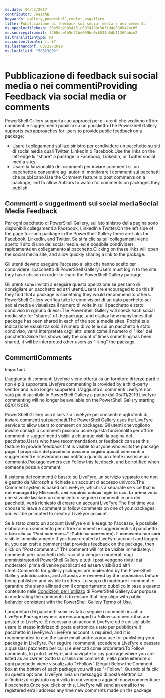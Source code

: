 ```yaml
---
ms.date: 06/12/2017
contributor: JKeithB
keywords: gallery,powershell,cmdlet,psgallery
title: Pubblicazione di feedback sui social media o nei commenti
ms.openlocfilehash: 95e5db22b94151c3974189c30f1d4e580b47eeb5
ms.sourcegitcommit: f268dce5b5e72be669be0c6634b8db11369bbae2
ms.translationtype: HT
ms.contentlocale: it-IT
ms.lasthandoff: 03/29/2019
ms.locfileid: "58623892"
---
```

# <a name="providing-feedback-via-social-media-or-comments"></a><span data-ttu-id="3ae47-103">Pubblicazione di feedback sui social media o nei commenti</span><span class="sxs-lookup"><span data-stu-id="3ae47-103">Providing Feedback via social media or comments</span></span>

<span data-ttu-id="3ae47-104">PowerShell Gallery supporta due approcci per gli utenti che vogliono offrire commenti e suggerimenti pubblici su un pacchetto:</span><span class="sxs-lookup"><span data-stu-id="3ae47-104">The PowerShell Gallery supports two approaches for users to provide public feedback on a package:</span></span>

- <span data-ttu-id="3ae47-105">Usare i collegamenti sul lato sinistro per condividere un pacchetto su siti di social media quali Twitter, LinkedIn o Facebook.</span><span class="sxs-lookup"><span data-stu-id="3ae47-105">Use the links on the left edge to "share" a package in Facebook, LinkedIn, or Twitter social media sites;</span></span>
- <span data-ttu-id="3ae47-106">Usare la funzionalità dei commenti per inviare commenti su un pacchetto e consentire agli autori di monitorare i commenti sui pacchetti che pubblicano.</span><span class="sxs-lookup"><span data-stu-id="3ae47-106">Use the Comment feature to post comments on a package, and to allow Authors to watch for comments on packages they publish.</span></span>

## <a name="social-media-feedback"></a><span data-ttu-id="3ae47-107">Commenti e suggerimenti sui social media</span><span class="sxs-lookup"><span data-stu-id="3ae47-107">Social Media Feedback</span></span>

<span data-ttu-id="3ae47-108">Per ogni pacchetto di PowerShell Gallery, sul lato sinistro della pagina sono disponibili collegamenti a Facebook, LinkedIn e Twitter.</span><span class="sxs-lookup"><span data-stu-id="3ae47-108">On the left side of the page for each package in the PowerShell Gallery there are links for Facebook, LinkedIn, and Twitter.</span></span>
<span data-ttu-id="3ae47-109">Se si fa clic su tali collegamenti viene aperto il sito di uno dei social media, ed è possibile condividere rapidamente un collegamento al pacchetto.</span><span class="sxs-lookup"><span data-stu-id="3ae47-109">Clicking on these links will open the social media site, and allow quickly sharing a link to the package.</span></span>

<span data-ttu-id="3ae47-110">Gli utenti devono eseguire l'accesso al sito che hanno scelto per condividere il pacchetto di PowerShell Gallery.</span><span class="sxs-lookup"><span data-stu-id="3ae47-110">Users must log in to the site they have chosen in order to share the PowerShell Gallery package.</span></span>

<span data-ttu-id="3ae47-111">Gli utenti sono invitati a eseguire questa operazione se pensano di consigliare un pacchetto ad altri utenti.</span><span class="sxs-lookup"><span data-stu-id="3ae47-111">Users are encouraged to do this if they find that a package is something they would recommend to others.</span></span>
<span data-ttu-id="3ae47-112">PowerShell Gallery verifica tutte le condivisioni di un dato pacchetto sui social media e visualizza il numero di volte in cui il pacchetto è stato condiviso in ognuno di essi.</span><span class="sxs-lookup"><span data-stu-id="3ae47-112">The PowerShell Gallery will check each social media site for "shares" of the package, and display how many times that package has been shared in each of the social media sites.</span></span>
<span data-ttu-id="3ae47-113">Poiché tale indicazione visualizza solo il numero di volte in cui un pacchetto è stato condiviso, verrà interpretata dagli altri utenti come il numero di "like" del pacchetto.</span><span class="sxs-lookup"><span data-stu-id="3ae47-113">Since this shows only the count of times something has been shared, it will be interpreted other users as "liking" the package.</span></span>

## <a name="comments"></a><span data-ttu-id="3ae47-114">Commenti</span><span class="sxs-lookup"><span data-stu-id="3ae47-114">Comments</span></span>

> [!IMPORTANT]
> <span data-ttu-id="3ae47-115">L'aggiunta di commenti Livefyre viene offerta da un fornitore di terze parti e non è più supportata.</span><span class="sxs-lookup"><span data-stu-id="3ae47-115">Livefyre commenting is provided by a third-party vendor and is no longer supported.</span></span>
> <span data-ttu-id="3ae47-116">L'aggiunta di commenti Livefyre non sarà più disponibile in PowerShell Gallery a partire dal 05/01/2019.</span><span class="sxs-lookup"><span data-stu-id="3ae47-116">Livefyre commenting will no longer be available on the PowerShell Gallery starting 05/01/2019.</span></span> 

<span data-ttu-id="3ae47-117">PowerShell Gallery usa il servizio LiveFyre per consentire agli utenti di inviare commenti sui pacchetti.</span><span class="sxs-lookup"><span data-stu-id="3ae47-117">The PowerShell Gallery uses the LiveFyre service to allow users to comment on packages.</span></span>
<span data-ttu-id="3ae47-118">Gli utenti che vogliono inviare consigli o commenti possono usare questa funzionalità per offrire commenti e suggerimenti visibili a chiunque visiti la pagina del pacchetto.</span><span class="sxs-lookup"><span data-stu-id="3ae47-118">Users who have recommendations or feedback can use this feature to provide feedback that is visible to anyone who visits the package page.</span></span>
<span data-ttu-id="3ae47-119">I proprietari del pacchetto possono seguire questi commenti e suggerimenti e riceveranno una notifica quando un utente inserisce un commento.</span><span class="sxs-lookup"><span data-stu-id="3ae47-119">Package owners can Follow this feedback, and be notified when someone posts a comment.</span></span>

<span data-ttu-id="3ae47-120">Il sistema dei commenti è basato su LiveFyre, un servizio separato che non è gestito da Microsoft e richiede un account di accesso univoco.</span><span class="sxs-lookup"><span data-stu-id="3ae47-120">The Comment system is based on LiveFyre, which is a separate service that is not managed by Microsoft, and requires unique login to use.</span></span>
<span data-ttu-id="3ae47-121">La prima volta che si vuole lasciare un commento o seguire i commenti in uno dei pacchetti, verrà richiesto di creare un account LiveFyre.</span><span class="sxs-lookup"><span data-stu-id="3ae47-121">The first time you choose to leave a comment or follow comments on one of your packages, you will be prompted to create a LiveFyre account.</span></span>

<span data-ttu-id="3ae47-122">Se è stato creato un account LiveFyre e si è eseguito l'accesso, è possibile elaborare un commento per offrire commenti e suggerimenti sul pacchetto e fare clic su "Post comment..." (Pubblica commento). Il commento non sarà visibile immediatamente.</span><span class="sxs-lookup"><span data-stu-id="3ae47-122">If you have created a LiveFyre account and logged in, you can craft a comment that provides feedback on the package, then click on "Post comment..." The comment will not be visible immediately.</span></span>
<span data-ttu-id="3ae47-123">I commenti per i pacchetti della raccolta vengono moderati dagli amministratori di PowerShell Gallery e tutti i post vengono rivisti dai moderatori prima di venire pubblicati ed essere visibili ad altri utenti.</span><span class="sxs-lookup"><span data-stu-id="3ae47-123">Comments for gallery packages are moderated by the PowerShell Gallery administrators, and all posts are reviewed by the moderators before being published and visible to others.</span></span>
<span data-ttu-id="3ae47-124">Lo scopo di moderare i commenti è garantire che siano allineati con il comportamento pubblico in base a quanto contenuto nelle [Condizioni per l'utilizzo](https://www.powershellgallery.com/policies/Terms) di PowerShell Gallery.</span><span class="sxs-lookup"><span data-stu-id="3ae47-124">Our purpose in moderating the comments is to ensure that they align with public behavior consistent with the PowerShell Gallery [Terms of Use](https://www.powershellgallery.com/policies/Terms).</span></span>

<span data-ttu-id="3ae47-125">I proprietari dei pacchetti sono invitati a seguire i commenti inviati a LiveFyre.</span><span class="sxs-lookup"><span data-stu-id="3ae47-125">Package owners are encouraged to Follow comments that are posted to LiveFyre.</span></span>
<span data-ttu-id="3ae47-126">È necessario un account LiveFyre ed è consigliabile usare lo stesso indirizzo di posta elettronica usato per pubblicare il pacchetto in LiveFyre.</span><span class="sxs-lookup"><span data-stu-id="3ae47-126">A LiveFyre account is required, and it is recommended to use the same email address you use for publishing your package in LiveFyre.</span></span>
<span data-ttu-id="3ae47-127">Per seguire i commenti, accedere a LiveFyre e passare a qualsiasi pacchetto per cui si è elencati come proprietari.</span><span class="sxs-lookup"><span data-stu-id="3ae47-127">To Follow comments, log into LiveFyre, and navigate to any package where you are listed as an Owner.</span></span>
<span data-ttu-id="3ae47-128">Sotto la casella dei commenti, nella parte inferiore di ogni pacchetto viene visualizzato "+Follow" (Segui).</span><span class="sxs-lookup"><span data-stu-id="3ae47-128">Below the Comment box at the bottom of each package you will see "+Follow".</span></span>
<span data-ttu-id="3ae47-129">Quando si fa clic su questa opzione, LiveFyre invia un messaggio di posta elettronica all'indirizzo registrato ogni volta in cui vengono aggiunti nuovi commenti per il pacchetto.</span><span class="sxs-lookup"><span data-stu-id="3ae47-129">Once you click on this, LiveFyre will send an email to the registered email address any time new comments made on the package.</span></span>
